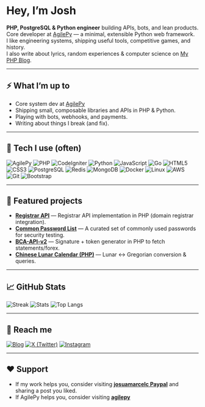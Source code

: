 # Hey, I’m Josh

**PHP, PostgreSQL & Python engineer** building APIs, bots, and lean products.  
Core developer at [AgilePy](https://agilepy.com) — a minimal, extensible Python web framework.  
I like engineering systems, shipping useful tools, competitive games, and history.  
I also write about lyrics, random experiences & computer science on [My PHP Blog](https://josuamarcelc.com).

---

## ⚡ What I’m up to
- Core system dev at [AgilePy](https://agilepy.com)  
- Shipping small, composable libraries and APIs in PHP & Python.  
- Playing with bots, webhooks, and payments.  
- Writing about things I break (and fix).  

---

## 🧰 Tech I use (often)

![AgilePy](https://img.shields.io/badge/AgilePy.com-0A84FF?logo=python&logoColor=white&labelColor=0A0A0A)
![PHP](https://img.shields.io/badge/PHP-777BB4?logo=php&logoColor=white)
![CodeIgniter](https://img.shields.io/badge/CodeIgniter-EF4223?logo=codeigniter&logoColor=white)
![Python](https://img.shields.io/badge/Python-3776AB?logo=python&logoColor=white)
![JavaScript](https://img.shields.io/badge/JavaScript-F7DF1E?logo=javascript&logoColor=black)
![Go](https://img.shields.io/badge/Go-00ADD8?logo=go&logoColor=white)
![HTML5](https://img.shields.io/badge/HTML5-E34F26?logo=html5&logoColor=white)
![CSS3](https://img.shields.io/badge/CSS3-1572B6?logo=css3&logoColor=white)
![PostgreSQL](https://img.shields.io/badge/PostgreSQL-4169E1?logo=postgresql&logoColor=white)
![Redis](https://img.shields.io/badge/Redis-DC382D?logo=redis&logoColor=white)
![MongoDB](https://img.shields.io/badge/MongoDB-47A248?logo=mongodb&logoColor=white)
![Docker](https://img.shields.io/badge/Docker-2496ED?logo=docker&logoColor=white)
![Linux](https://img.shields.io/badge/Linux-FCC624?logo=linux&logoColor=black)
![AWS](https://img.shields.io/badge/AWS-232F3E?logo=amazonaws&logoColor=white)
![Git](https://img.shields.io/badge/Git-F05032?logo=git&logoColor=white)
![Bootstrap](https://img.shields.io/badge/Bootstrap-7952B3?logo=bootstrap&logoColor=white)

---

## 📌 Featured projects

- **[Registrar API](https://github.com/josuamarcelc/registrar-api)** — Registrar API implementation in PHP (domain registrar integration).
- **[Common Password List](https://github.com/josuamarcelc/common-password-list)** — A curated set of commonly used passwords for security testing.
- **[BCA-API-v2](https://github.com/josuamarcelc/BCA-API-v2)** — Signature + token generator in PHP to fetch statements/forex.
- **[Chinese Lunar Calendar (PHP)](https://github.com/josuamarcelc/chinese-lunar-calendar-plugins)** — Lunar ↔ Gregorian conversion & queries.

---

## 📈 GitHub Stats

![Streak](https://streak-stats.demolab.com?user=josuamarcelc)
![Stats](https://github-readme-stats.vercel.app/api?username=josuamarcelc&show_icons=true)
![Top Langs](https://github-readme-stats.vercel.app/api/top-langs/?username=josuamarcelc&layout=compact)

---

## 💬 Reach me

[![Blog](https://img.shields.io/badge/Blog-josuamarcelc.com-0a0a0a?logo=wordpress&logoColor=white)](https://josuamarcelc.com)
[![X (Twitter)](https://img.shields.io/badge/@josuamarcelc-000000?logo=x&logoColor=white)](https://x.com/josuamarcelc)
[![Instagram](https://img.shields.io/badge/Instagram-E4405F?logo=instagram&logoColor=white)](https://instagram.com/josuamarcelc)

---

## ❤️ Support

-  If my work helps you, consider visiting **[josuamarcelc Paypal](https://paypal.me/josuamarcelc)** and sharing a post you liked.
-  If AgilePy helps you, consider visiting **[agilepy](https://agilepy.com/donate/)**
